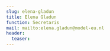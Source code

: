 ```yaml
---
slug: elena-gladun
title: Elena Gladun
function: Secretaris
mail: mailto:elena.gladun@model-eu.nl
header:
  teaser: 
---
```

